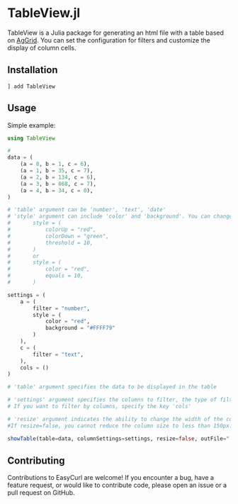 # TableView.jl
TableView is a Julia package for generating an html file with a table based on [AgGrid](https://www.ag-grid.com). You can set the configuration for filters and customize the display of column cells.

## Installation
```
] add TableView
```

## Usage
Simple example:
```julia
using TableView

#
data = (
    (a = 0, b = 1, c = 6),
    (a = 1, b = 35, c = 7),
    (a = 2, b = 134, c = 6),
    (a = 3, b = 868, c = 7),
    (a = 4, b = 34, c = 0),
)

# 'table' argument can be 'number', 'text', 'date'
# 'style' argument can include 'color' and 'background'. You can change text color depending of a value of cell.
#       style = (
#           colorUp = "red",
#           colorDown = "green",
#           threshold = 10,
#       )
#       or
#       style = (
#           color = "red",
#           equals = 10,
#       )

settings = (
    a = (
        filter = "number",
        style = (
            color = "red",
            background = "#FFFF79"
        )
    ),
    c = (
        filter = "text",
    ),
    cols = ()
)

# 'table' argument specifies the data to be displayed in the table

# 'settings' argument specifies the columns to filter, the type of filtering, and the styling of the columns. 
# If you want to filter by columns, specify the key 'cols'

# 'resize' argument indicates the ability to change the width of the columns. 
#If resize=false, you cannot reduce the column size to less than 150px.

showTable(table=data, columnSettings=settings, resize=false, outFile="./index.html")
```

## Contributing
Contributions to EasyCurl are welcome! If you encounter a bug, have a feature request, or would like to contribute code, please open an issue or a pull request on GitHub.